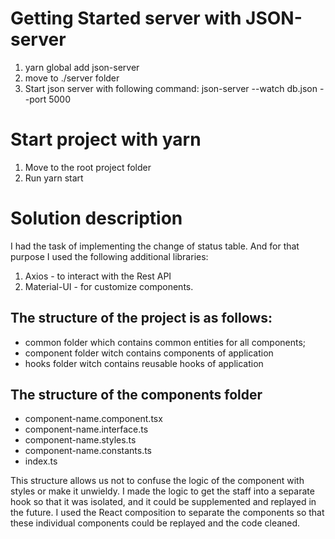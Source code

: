 # Getting Started server with JSON-server

1. yarn global add json-server
2. move to ./server folder
3. Start json server with following command: json-server --watch db.json --port 5000

# Start project with yarn 

1. Move to the root project folder
2. Run yarn start

# Solution description

I had the task of implementing the change of status table. And for that purpose I used the following additional libraries:

1. Axios - to interact with the Rest API
2. Material-UI - for customize components.

## The structure of the project is as follows:

- common folder which contains common entities for all components;
- component folder witch contains components of application
- hooks folder witch contains reusable hooks of application

## The structure of the components folder

- component-name.component.tsx
- component-name.interface.ts
- component-name.styles.ts
- component-name.constants.ts
- index.ts 

This structure allows us not to confuse the logic of the component with styles or make it unwieldy. 
I made the logic to get the staff into a separate hook so that it was isolated, and it could be supplemented and replayed in the future.
I used the React composition to separate the components so that these individual components could be replayed and the code cleaned.